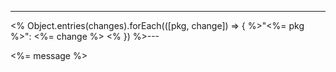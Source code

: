 ---

<% Object.entries(changes).forEach(([pkg, change]) => { %>"<%= pkg %>": <%= change %>
<% }) %>---

<%= message %>
